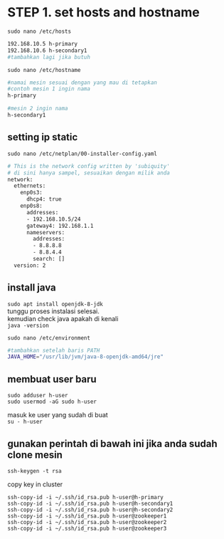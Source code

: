 # STEP 1. set hosts and hostname

`sudo nano /etc/hosts  `

```bash
192.168.10.5 h-primary  
192.168.10.6 h-secondary1
#tambahkan lagi jika butuh
```

`sudo nano /etc/hostname` 
```bash
#namai mesin sesuai dengan yang mau di tetapkan 
#contoh mesin 1 ingin nama 
h-primary

#mesin 2 ingin nama 
h-secondary1
```

## setting ip static 
`sudo nano /etc/netplan/00-installer-config.yaml`

```bash
# This is the network config written by 'subiquity'
# di sini hanya sampel, sesuaikan dengan milik anda
network:
  ethernets:
    enp0s3:
      dhcp4: true
    enp0s8:
      addresses:
      - 192.168.10.5/24
      gateway4: 192.168.1.1
      nameservers:
        addresses:
        - 8.8.8.8
        - 8.8.4.4
        search: []
  version: 2

```


## install java
  
`sudo apt install openjdk-8-jdk`    
tunggu proses instalasi selesai.    
kemudian check java apakah di kenali    
`java -version`


`sudo nano /etc/environment ` 
```bash
#tambahkan setelah baris PATH
JAVA_HOME="/usr/lib/jvm/java-8-openjdk-amd64/jre"
```


## membuat user baru 

`sudo adduser h-user`   
`sudo usermod -aG sudo h-user`

masuk ke user yang sudah di buat    
`su - h-user`




## gunakan perintah di bawah ini jika anda sudah clone mesin 

`ssh-keygen -t rsa`

copy key in cluster 

`ssh-copy-id -i ~/.ssh/id_rsa.pub h-user@h-primary`  
`ssh-copy-id -i ~/.ssh/id_rsa.pub h-user@h-secondary1`  
`ssh-copy-id -i ~/.ssh/id_rsa.pub h-user@h-secondary2`  
`ssh-copy-id -i ~/.ssh/id_rsa.pub h-user@zookeeper1`  
`ssh-copy-id -i ~/.ssh/id_rsa.pub h-user@zookeeper2`  
`ssh-copy-id -i ~/.ssh/id_rsa.pub h-user@zookeeper3`  



